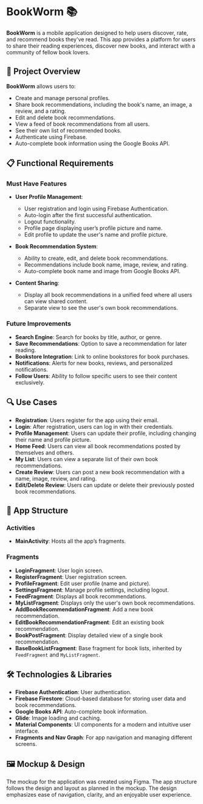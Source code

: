 # BookWorm 📚

**BookWorm** is a mobile application designed to help users discover, rate, and recommend books they've read. This app provides a platform for users to share their reading experiences, discover new books, and interact with a community of fellow book lovers.

## 🚀 Project Overview

**BookWorm** allows users to:
- Create and manage personal profiles.
- Share book recommendations, including the book's name, an image, a review, and a rating.
- Edit and delete book recommendations.
- View a feed of book recommendations from all users.
- See their own list of recommended books.
- Authenticate using Firebase.
- Auto-complete book information using the Google Books API.

## 📋 Functional Requirements

### Must Have Features
- **User Profile Management**:
  - User registration and login using Firebase Authentication.
  - Auto-login after the first successful authentication.
  - Logout functionality.
  - Profile page displaying user’s profile picture and name.
  - Edit profile to update the user's name and profile picture.

- **Book Recommendation System**:
  - Ability to create, edit, and delete book recommendations.
  - Recommendations include book name, image, review, and rating.
  - Auto-complete book name and image from Google Books API.
  
- **Content Sharing**:
  - Display all book recommendations in a unified feed where all users can view shared content.
  - Separate view to see the user's own book recommendations.

### Future Improvements
- **Search Engine**: Search for books by title, author, or genre.
- **Save Recommendations**: Option to save a recommendation for later reading.
- **Bookstore Integration**: Link to online bookstores for book purchases.
- **Notifications**: Alerts for new books, reviews, and personalized notifications.
- **Follow Users**: Ability to follow specific users to see their content exclusively.

## 🔍 Use Cases

- **Registration**: Users register for the app using their email.
- **Login**: After registration, users can log in with their credentials.
- **Profile Management**: Users can update their profile, including changing their name and profile picture.
- **Home Feed**: Users can view all book recommendations posted by themselves and others.
- **My List**: Users can view a separate list of their own book recommendations.
- **Create Review**: Users can post a new book recommendation with a name, image, review, and rating.
- **Edit/Delete Review**: Users can update or delete their previously posted book recommendations.

## 📱 App Structure

### Activities
- **MainActivity**: Hosts all the app’s fragments.

### Fragments
- **LoginFragment**: User login screen.
- **RegisterFragment**: User registration screen.
- **ProfileFragment**: Edit user profile (name and picture).
- **SettingsFragment**: Manage profile settings, including logout.
- **FeedFragment**: Displays all book recommendations.
- **MyListFragment**: Displays only the user's own book recommendations.
- **AddBookRecommendationFragment**: Add a new book recommendation.
- **EditBookRecommendationFragment**: Edit an existing book recommendation.
- **BookPostFragment**: Display detailed view of a single book recommendation.
- **BaseBookListFragment**: Base fragment for book lists, inherited by `FeedFragment` and `MyListFragment`.

## 🛠️ Technologies & Libraries

- **Firebase Authentication**: User authentication.
- **Firebase Firestore**: Cloud-based database for storing user data and book recommendations.
- **Google Books API**: Auto-complete book information.
- **Glide**: Image loading and caching.
- **Material Components**: UI components for a modern and intuitive user interface.
- **Fragments and Nav Graph**: For app navigation and managing different screens.

## 🖼️ Mockup & Design

The mockup for the application was created using Figma. The app structure follows the design and layout as planned in the mockup. The design emphasizes ease of navigation, clarity, and an enjoyable user experience.
